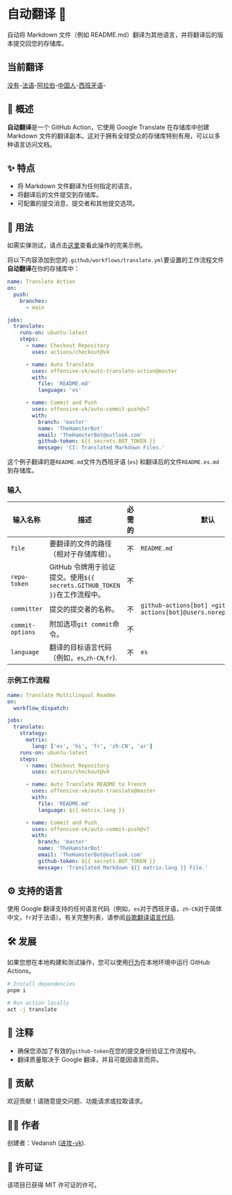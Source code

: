# 自动翻译 📘

自动将 Markdown 文件（例如 README.md）翻译为其他语言，并将翻译后的版本提交回您的存储库。

## 当前翻译

[没有](./README.hi.md)-[法语](./README.fr.md)-[阿拉伯](./README.ar.md)-[中国人](./README.zh-CN.md)-[西班牙语](./README.es.md)-

## 📖 概述

**自动翻译**是一个 GitHub Action，它使用 Google Translate 在存储库中创建 Markdown 文件的翻译副本。这对于拥有全球受众的存储库特别有用，可以以多种语言访问文档。

## ✨ 特点

-   将 Markdown 文件翻译为任何指定的语言。
-   将翻译后的文件提交到存储库。
-   可配置的提交消息、提交者和其他提交选项。

## 🚀 用法

如需实弹测试，请点击[这里](https://github.com/offensive-vk/auto-translate/tree/master/.github/workflows/test.yml)查看此操作的完美示例。

将以下内容添加到您的`.github/workflows/translate.yml`要设置的工作流程文件**自动翻译**在你的存储库中：

```yaml
name: Translate Action
on:
  push:
    branches:
      - main

jobs:
  translate:
    runs-on: ubuntu-latest
    steps:
      - name: Checkout Repository
        uses: actions/checkout@v4

      - name: Auto Translate
        uses: offensive-vk/auto-translate-action@master
        with:
          file: 'README.md'
          language: 'es'

      - name: Commit and Push
        uses: offensive-vk/auto-commit-push@v7
        with: 
          branch: 'master'
          name: 'TheHamsterBot'
          email: 'TheHamsterBot@outlook.com'
          github-token: ${{ secrets.BOT_TOKEN }}
          message: 'CI: Translated Markdown Files.'
```

这个例子翻译的是`README.md`文件为西班牙语 (`es`) 和翻译后的文件`README.es.md`到存储库。

### 输入

| 输入名称             | 描述                                                     | 必需的 | 默认                                                                   |
| ---------------- | ------------------------------------------------------ | --- | -------------------------------------------------------------------- |
| `file`           | 要翻译的文件的路径（相对于存储库根）。                                    | 不   | `README.md`                                                          |
| `repo-token`     | GitHub 令牌用于验证提交。使用`${{ secrets.GITHUB_TOKEN }}`在工作流程中。 | 不   |                                                                      |
| `committer`      | 提交的提交者的名称。                                             | 不   | `github-actions[bot] <github-actions[bot]@users.noreply.github.com>` |
| `commit-options` | 附加选项`git commit`命令。                                    | 不   |                                                                      |
| `language`       | 翻译的目标语言代码（例如，`es`,`zh-CN`,`fr`).                       | 不   | `es`                                                                 |

### 示例工作流程

```yaml
name: Translate Multilingual Readme
on:
  workflow_dispatch:

jobs:
  translate:
    strategy:
      matrix:
        lang: ['es', 'hi', 'fr', 'zh-CN', 'ar']
    runs-on: ubuntu-latest
    steps:
      - name: Checkout Repository
        uses: actions/checkout@v4

      - name: Auto Translate README to French
        uses: offensive-vk/auto-translate@master
        with:
          file: 'README.md'
          language: ${{ matrix.lang }}

      - name: Commit and Push
        uses: offensive-vk/auto-commit-push@v7
        with: 
          branch: 'master'
          name: 'TheHamsterBot'
          email: 'TheHamsterBot@outlook.com'
          github-token: ${{ secrets.BOT_TOKEN }}
          message: 'Translated Markdown ${{ matrix.lang }} File.'
```

## ⚙️ 支持的语言

使用 Google 翻译支持的任何语言代码（例如，`es`对于西班牙语，`zh-CN`对于简体中文，`fr`对于法语）。有关完整列表，请参阅[谷歌翻译语言代码](https://cloud.google.com/translate/docs/languages).

## 🛠 发展

如果您想在本地构建和测试操作，您可以使用[行为](https://github.com/nektos/act)在本地环境中运行 GitHub Actions。

```bash
# Install dependencies
pnpm i

# Run action locally
act -j translate
```

## 📝 注释

-   确保您添加了有效的`github-token`在您的提交身份验证工作流程中。
-   翻译质量取决于 Google 翻译，并且可能因语言而异。

## 🤝 贡献

欢迎贡献！请随意提交问题、功能请求或拉取请求。

## 🧑‍💻 作者

创建者：Vedansh ([进攻-vk](https://github.com/offensive-vk)).

## 📜 许可证

该项目已获得 MIT 许可证的许可。
